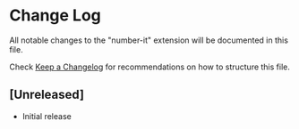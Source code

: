 # Change Log

All notable changes to the "number-it" extension will be documented in this file.

Check [Keep a Changelog](http://keepachangelog.com/) for recommendations on how to structure this file.

## [Unreleased]

- Initial release